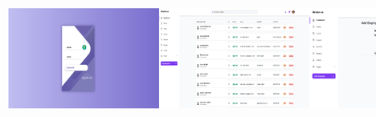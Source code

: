 <div style="display:flex">
<img src="/Brief10-MANAGER-EMPLOYEES/login.PNG" height="200" width="300"/>
<img src="/Brief10-MANAGER-EMPLOYEES/Crud.PNG" height="200" width="300"/>
<img src="/Brief10-MANAGER-EMPLOYEES/add.PNG" height="200" width="300"/>
</div>
